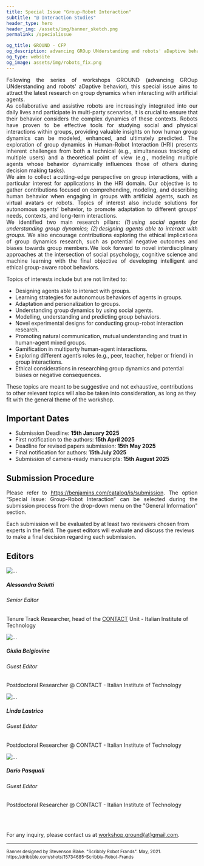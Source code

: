 ```yaml
---
title: Special Issue "Group-Robot Interaction"
subtitle: "@ Interaction Studies"
header_type: hero
header_img: /assets/img/banner_sketch.png
permalink: /specialissue

og_title: GROUND - CFP
og_description: advancing GROup UNderstanding and robots' aDaptive behavior
og_type: website
og_image: assets/img/robots_fix.png
---
```


<p style="text-align: justify;">
Following the series of workshops GROUND (advancing GROup UNderstanding and robots' aDaptive behavior), this special issue aims to attract the latest research on group dynamics when interacting with artificial agents.<br>
As collaborative and assistive robots are increasingly integrated into our daily lives and participate in multi-party scenarios, it is crucial to ensure that their behavior considers the complex dynamics of these contexts. Robots have proven to be effective tools for studying social and physical interactions within groups, providing valuable insights on how human group dynamics can be modeled, enhanced, and ultimately predicted. The exploration of group dynamics in Human-Robot Interaction (HRI) presents inherent challenges from both a technical (e.g., simultaneous tracking of multiple users) and a theoretical point of view (e.g., modeling multiple agents whose behavior dynamically influences those of others during decision making tasks).<br>
We aim to collect a cutting-edge perspective on group interactions, with a particular interest for applications in the HRI domain. Our objective is to gather contributions focused on comprehending, modeling, and describing human behavior when engaging in groups with artificial agents, such as virtual avatars or robots. Topics of interest also include solutions for autonomous agents’ behavior, to promote adaptation to different groups' needs, contexts, and long-term interactions.
<br>
We identified two main research pillars: <i>(1) using social agents for understanding group dynamics; (2) designing agents able to interact with groups</i>. We also encourage contributions exploring the ethical implications of group dynamics research, such as potential negative outcomes and biases towards group members. We look forward to novel interdisciplinary approaches at the intersection of social psychology, cognitive science and machine learning with the final objective of developing intelligent and ethical group-aware robot behaviors.  
</p>

Topics of interests include but are not limited to:
* Designing agents able to interact with groups.  
* Learning strategies for autonomous behaviors of agents in groups.  
* Adaptation and personalization to groups.  
* Understanding group dynamics by using social agents.  
* Modelling, understanding and predicting group behaviors.  
* Novel experimental designs for conducting group-robot interaction research.  
* Promoting natural communication, mutual understanding and trust in human-agent mixed groups.  
* Gamification in multiparty human-agent interactions.  
* Exploring different agent’s roles (e.g., peer, teacher, helper or friend) in group interactions.  
* Ethical considerations in researching group dynamics and potential biases or negative consequences.  

These topics are meant to be suggestive and not exhaustive, contributions to other relevant topics will also be taken into consideration, as long as they fit with the general theme of the workshop. 

## Important Dates
* Submission Deadline: **15th January 2025**
* First notification to the authors: **15th April 2025**
* Deadline for revised papers submission: **15th May 2025**
* Final notification for authors: **15th July 2025**
* Submission of camera-ready manuscripts: **15th August 2025**


## Submission Procedure

<p style="text-align: justify;">
Please refer to <a href="https://benjamins.com/catalog/is/submission">https://benjamins.com/catalog/is/submission</a>. The option “Special Issue: Group-Robot Interaction” can be selected during the submission process from the drop-down menu on the "General Information" section.
<br>

Each submission will be evaluated by at least two reviewers chosen from experts in the field. The guest editors will evaluate and discuss the reviews to make a final decision regarding each submission.  
</p>

## Editors
<div class="wrapper">
		<div class="container">
			<div class="row">
				<div class="col-md-6 col-lg-3">
					<div class="card mx-30">
						<img alt="..." class="card-img-top" src="assets/img/as.jpg">
						<div class="card-body">
							<h5 class="card-title">Alessandra Sciutti</h5>
							<h6>Senior Editor</h6>
							<p class="card-text">Tenure Track Researcher, head of the <a href="https://www.iit.it/it/web/cognitive-architecture-for-collaborative-technologies/home">CONTACT</a> Unit - Italian Institute of Technology</p>
						</div>
					</div>
				</div>
				<div class="col-md-6 col-lg-3">
					<div class="card mx-30">
						<img alt="..." class="card-img-top" src="assets/img/gb.png">
						<div class="card-body">
							<h5 class="card-title">Giulia Belgiovine</h5>
							<h6>Guest Editor</h6>
							<p class="card-text">Postdoctoral Researcher @ CONTACT - Italian Institute of Technology</p>
						</div>
					</div>
				</div>
				<div class="col-md-6 col-lg-3">
					<div class="card mx-30">
						<img alt="..." class="card-img-top" src="assets/img/ll.png">
						<div class="card-body">
							<h5 class="card-title">Linda Lastrico</h5>
							<h6>Guest Editor</h6>
							<p class="card-text">Postdoctoral Researcher @ CONTACT - Italian Institute of Technology</p>
						</div>
					</div>
				</div>
				<div class="col-md-6 col-lg-3">
					<div class="card mx-30">
						<img alt="..." class="card-img-top" src="assets/img/dp.png">
						<div class="card-body">
							<h5 class="card-title">Dario Pasquali</h5>
							<h6>Guest Editor</h6>
							<p class="card-text">Postdoctoral Researcher @ CONTACT - Italian Institute of Technology</p>
						</div>
					</div>
				</div>
			</div>
		</div>
	</div>

<br><br>

For any inquiry, please contact us at [workshop.ground{at}gmail.com](mailto:workshop.ground@gmail.com).

---

<p class="card-text"><small class="text-muted">Banner designed by Stevenson Blake. "Scribbly Robot Frands". May, 2021. <a>https://dribbble.com/shots/15734685-Scribbly-Robot-Frands</a></small></p>
